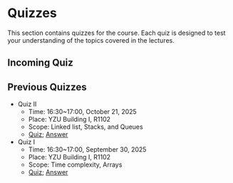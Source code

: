 # Quizzes
This section contains quizzes for the course. Each quiz is designed to test your understanding of the topics covered in the lectures.

## Incoming Quiz


## Previous Quizzes
- Quiz II
    - Time: 16:30~17:00, October 21, 2025
    - Place: YZU Building I, R1102
    - Scope: Linked list, Stacks, and Queues
    - [Quiz](Quiz_II.pdf); [Answer](Quiz_II_Answer.pdf)    
- Quiz I
    - Time: 16:30~17:00, September 30, 2025
    - Place: YZU Building I, R1102
    - Scope: Time complexity, Arrays
    - [Quiz](Quiz_I.pdf); [Answer](Quiz_I_Answer.pdf)
